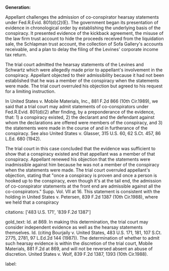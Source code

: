 **Generation:**

 <answer>Appellant challenges the admission of co-conspirator hearsay statements under Fed.R.Evid. 801(d)(2)(E). The government began its presentation of evidence in chronological order by establishing the underlying basis of the conspiracy. It presented evidence of the kickback agreement, the misuse of the law firm trust account to hide the proceeds received from the liquidation sale, the Schlapman trust account, the collection of Sofa Gallery's accounts receivable, and a plan to delay the filing of the Levines' corporate income tax return.

The trial court admitted the hearsay statements of the Levines and Schwartz which were allegedly made prior to appellant's involvement in the conspiracy. Appellant objected to their admissibility because it had not been established that he was a member of the conspiracy when the statements were made. The trial court overruled his objection but agreed to his request for a limiting instruction.

In United States v. Mobile Materials, Inc., 881 F.2d 866 (10th Cir.1989), we said that a trial court may admit statements of co-conspirators under Fed.R.Evid. 801(d)(2) after finding, by a preponderance of the evidence, that: 1) a conspiracy existed, 2) the declarant and the defendant against whom the declarations are offered were members of the conspiracy, and 3) the statements were made in the course of and in furtherance of the conspiracy. See also United States v. Glasser, 315 U.S. 60, 62 S.Ct. 457, 86 L.Ed. 680 (1942).

The trial court in this case concluded that the evidence was sufficient to show that a conspiracy existed and that appellant was a member of that conspiracy. Appellant renewed his objection that the statements were inadmissible against him because he was not a member of the conspiracy when the statements were made. The trial court overruled appellant's objection, stating that "once a conspiracy is proven and once a person is hooked up to the conspiracy, even though it's at the tail end, the admission of co-conspirator statements at the front end are admissible against all the co-conspirators." Supp. Vol. VII at 16. This statement is consistent with the holding in United States v. Petersen, 839 F.2d 1387 (10th Cir.1988), where we held that a conspiracy

citations: ['483 U.S. 171', '839 F.2d 1387']

gold_text: Id. at 869. In making this determination, the trial court may consider independent evidence as well as the hearsay statements themselves. Id. (citing Bourjaily v. United States, 483 U.S. 171, 181, 107 S.Ct. 2775, 2781, 97 L.Ed.2d 144 (1987)). The determination of whether to admit such hearsay evidence is within the discretion of the trial court, Mobile Materials, 881 F.2d at 869, and will not be reversed absent an abuse of discretion. United States v. Wolf, 839 F.2d 1387, 1393 (10th Cir.1988).

label: 